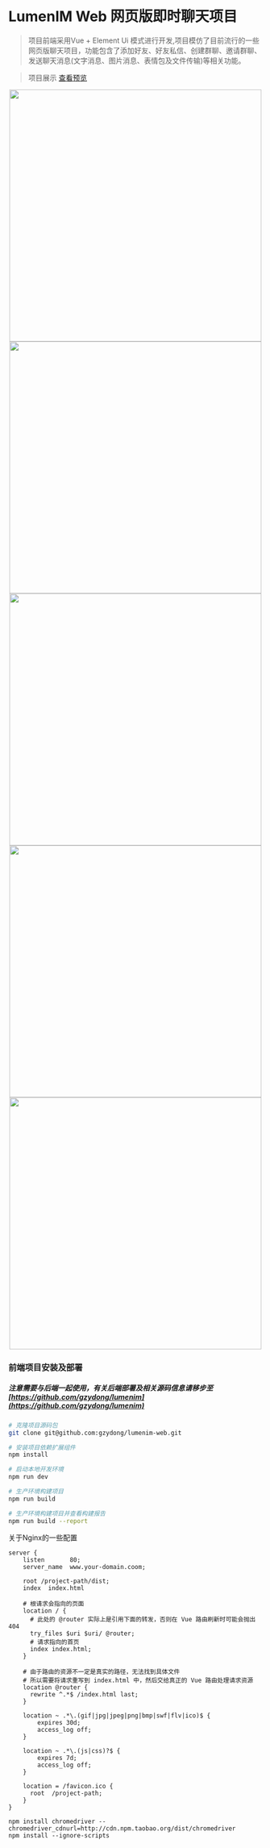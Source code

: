 # LumenIM Web 网页版即时聊天项目

>项目前端采用Vue + Element Ui 模式进行开发,项目模仿了目前流行的一些网页版聊天项目，功能包含了添加好友、好友私信、创建群聊、邀请群聊、发送聊天消息(文字消息、图片消息、表情包及文件传输)等相关功能。


>项目展示 [查看预览](http://47.105.180.123:83/)


<div align="center" style="text-align:center">
    <img src="https://t1.picb.cc/uploads/2019/11/11/kVrXBv.png"  width="500" >
    <img src="https://t1.picb.cc/uploads/2019/11/11/kVrFJi.png"  width="500" >
    <img src="https://t1.picb.cc/uploads/2019/11/11/kVrP1L.png"  width="500" >
    <img src="https://t1.picb.cc/uploads/2019/11/11/kV8Syi.png"  width="500" >
    <img src="https://t1.picb.cc/uploads/2019/11/11/kVMZMg.png"  width="500" >
</div>

### 前端项目安装及部署
##### 注意需要与后端一起使用，有关后端部署及相关源码信息请移步至 [https://github.com/gzydong/lumenim](https://github.com/gzydong/lumenim)
``` bash
# 克隆项目源码包
git clone git@github.com:gzydong/lumenim-web.git

# 安装项目依赖扩展组件
npm install

# 启动本地开发环境
npm run dev

# 生产环境构建项目
npm run build

# 生产环境构建项目并查看构建报告
npm run build --report
```



关于Nginx的一些配置
```
server {
    listen       80;
    server_name  www.your-domain.coom;

    root /project-path/dist;
    index  index.html

    # 根请求会指向的页面
    location / {
      # 此处的 @router 实际上是引用下面的转发，否则在 Vue 路由刷新时可能会抛出 404
      try_files $uri $uri/ @router;
      # 请求指向的首页
      index index.html;
    }

    # 由于路由的资源不一定是真实的路径，无法找到具体文件
    # 所以需要将请求重写到 index.html 中，然后交给真正的 Vue 路由处理请求资源
    location @router {
      rewrite ^.*$ /index.html last;
    }

    location ~ .*\.(gif|jpg|jpeg|png|bmp|swf|flv|ico)$ {
        expires 30d;
        access_log off;
    }

    location ~ .*\.(js|css)?$ {
        expires 7d;
        access_log off;
    }

    location = /favicon.ico {
      root  /project-path;
    }
}
```

```
npm install chromedriver --chromedriver_cdnurl=http://cdn.npm.taobao.org/dist/chromedriver
npm install --ignore-scripts
```
